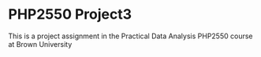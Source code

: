 # PHP2550 Project3
 This is a project assignment in the Practical Data Analysis PHP2550 course at Brown University
